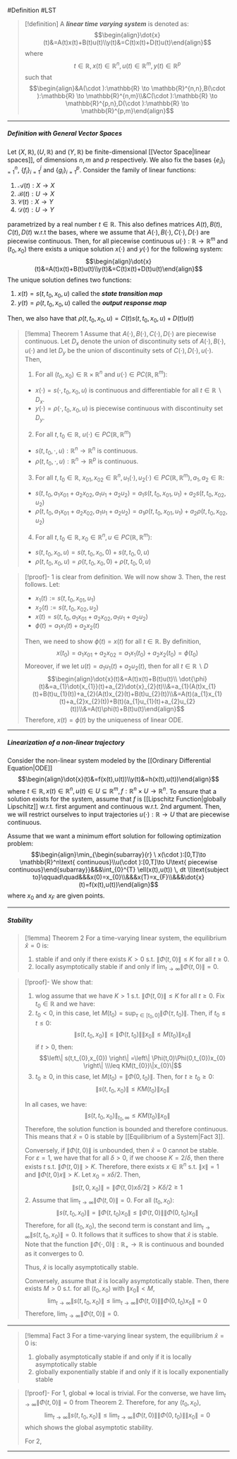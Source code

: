 #Definition #LST 

> [!definition]
> A ***linear time varying system*** is denoted as: $$\begin{align}\dot{x}(t)&=A(t)x(t)+B(t)u(t)\\y(t)&=C(t)x(t)+D(t)u(t)\end{align}$$where $$t\in \mathbb{R},x(t)\in \mathbb{R}^n,u(t)\in \mathbb{R}^m,y(t)\in \mathbb{R}^p$$such that
> $$\begin{align}&A(\cdot ):\mathbb{R} \to \mathbb{R}^{n,n},B(\cdot ):\mathbb{R} \to \mathbb{R}^{n,m}\\&C(\cdot ):\mathbb{R} \to \mathbb{R}^{p,n},D(\cdot ):\mathbb{R} \to \mathbb{R}^{p,m}\end{align}$$
---
##### Definition with General Vector Spaces
Let $(X,\mathbb{R}), (U,\mathbb{R})$ and $(Y,\mathbb{R})$ be finite-dimensional [[Vector Space|linear spaces]], of dimensions $n,m$ and $p$ respectively. We also fix the bases $\{ e_{i} \}_{i=1}^n$, $\{ f_{i} \}_{i=1}^j$ and $\{ g_{i} \}_{i=1}^p$. Consider the family of linear functions: 
1. $\mathcal{A}(t):X \to X$
2. $\mathcal{B}(t):U \to X$
3. $\mathcal{C}(t):X \to Y$
4. $\mathcal{D}(t):U \to Y$
   
parametrized by a real number $t\in \mathbb{R}$. This also defines matrices $A(t),B(t),C(t),D(t)$ w.r.t the bases, where we assume that $A(\cdot),B(\cdot),C(\cdot),D(\cdot)$ are piecewise continuous. Then, for all piecewise continuous $u(\cdot):\mathbb{R} \to \mathbb{R}^m$ and $(t_{0},x_{0})$ there exists a unique solution $x(\cdot)$ and $y(\cdot)$ for the following system: $$\begin{align}\dot{x}(t)&=A(t)x(t)+B(t)u(t)\\y(t)&=C(t)x(t)+D(t)u(t)\end{align}$$
The unique solution defines two functions:
1. $x(t)=s(t,t_{0},x_{0},u)$ called the ***state transition map***
2. $y(t)=\rho(t,t_{0},x_{0},u)$ called the ***output response map***

Then, we also have that $\rho(t,t_{0},x_{0},u)=C(t)s(t,t_{0},x_{0},u)+D(t)u(t)$

> [!lemma] Theorem 1
> Assume that $A(\cdot),B(\cdot),C(\cdot),D(\cdot)$ are piecewise continuous. Let $D_{x}$ denote the union of discontinuity sets of $A(\cdot),B(\cdot),u(\cdot)$ and let $D_{y}$ be the union of discontinuity sets of $C(\cdot),D(\cdot),u(\cdot)$. Then, 
> 1. For all $(t_{0},x_{0})\in \mathbb{R} \times \mathbb{R}^n$ and $u(\cdot)\in PC(\mathbb{R},\mathbb{R}^m)$:
> 	- $x(\cdot)=s(\cdot,t_{0},x_{0},u)$ is continuous and differentiable for all $t \in \mathbb{R} \backslash D_{x}$.
> 	- $y(\cdot)=\rho(\cdot,t_{0},x_{0},u)$ is piecewise continuous with discontinuity set $D_{y}$.
> 2. For all $t,t_{0}\in \mathbb{R}$, $u(\cdot)\in PC(\mathbb{R},\mathbb{R}^m)$
> 	- $s(t,t_{0},\cdot,u):\mathbb{R}^n\to \mathbb{R}^n$ is continuous.
> 	- $\rho(t,t_{0},\cdot,u):\mathbb{R}^n \to \mathbb{R}^p$ is continuous.
> 3. For all $t,t_{0}\in \mathbb{R}$, $x_{01},x_{02}\in \mathbb{R}^n, u_{1}(\cdot),u_{2}(\cdot)\in PC(\mathbb{R},\mathbb{R}^m),a_{1},a_{2}\in \mathbb{R}$:
> 	- $s(t,t_{0},a_{1}x_{01}+a_{2}x_{02},a_{1}u_{1}+a_{2}u_{2})=a_{1}s(t,t_{0},x_{01},u_{1})+a_{2}s(t,t_{0},x_{02},u_{2})$
> 	- $\rho(t,t_{0},a_{1}x_{01}+a_{2}x_{02},a_{1}u_{1}+a_{2}u_{2})=a_{1}\rho(t,t_{0},x_{01},u_{1})+a_{2}\rho(t,t_{0},x_{02},u_{2})$
> 4. For all $t,t_{0}\in \mathbb{R},x_{0}\in \mathbb{R}^n, u\in PC(\mathbb{R},\mathbb{R}^m)$:
> 	- $s(t,t_{0},x_{0},u)=s(t,t_{0},x_{0},0)+s(t,t_{0},0,u)$
> 	- $\rho(t,t_{0},x_{0},u)=\rho(t,t_{0},x_{0},0)+\rho(t,t_{0},0,u)$

> [!proof]-
> 1 is clear from definition. We will now show 3. Then, the rest follows. Let:
>   -  $x_{1}(t):=s(t,t_{0},x_{01},u_{1})$
>   - $x_{2}(t):=s(t,t_{0},x_{02},u_{2})$ 
>   - $x(t)=s(t,t_{0},a_{1}x_{01}+a_{2}x_{02},a_{1}u_{1}+a_{2}u_{2})$ 
>   - $\phi(t)=a_{1} x_{1}(t)+a_{2} x_{2}(t)$
>     
>   Then, we need to show $\phi(t)=x(t)$ for all $t\in \mathbb{R}$. By definition, $$x(t_{0})=a_{1}x_{01}+a_{2}x_{02}=a_{1}x_{1}(t_{0})+a_{2}x_{2}(t_{0})=\phi(t_{0})$$
>   Moreover, if we let $u(t)=a_{1}u_{1}(t)+a_{2}u_{2}(t)$, then for all $t\in \mathbb{R} \backslash D$
>   $$\begin{align}\dot{x}(t)&=A(t)x(t)+B(t)u(t)\\ \dot{\phi}(t)&=a_{1}\dot{x_{1}}(t)+a_{2}\dot{x}_{2}(t)\\&=a_{1}(A(t)x_{1}(t)+B(t)u_{1}(t))+a_{2}(A(t)x_{2}(t)+B(t)u_{2}(t))\\&=A(t)(a_{1}x_{1}(t)+a_{2}x_{2}(t))+B(t)(a_{1}u_{1}(t)+a_{2}u_{2}(t))\\&=A(t)\phi(t)+B(t)u(t)\end{align}$$
>   Therefore, $x(t)=\phi(t)$ by the uniqueness of linear ODE. 
---


##### Linearization of a non-linear trajectory
Consider the non-linear system modeled by the [[Ordinary Differential Equation|ODE]]$$\begin{align}\dot{x}(t)&=f(x(t),u(t))\\y(t)&=h(x(t),u(t))\end{align}$$where $t\in \mathbb{R},x(t)\in \mathbb{R}^n,u(t)\in U \subseteq\mathbb{R}^m, f:\mathbb{R}^n \times U \to \mathbb{R}^n$. To ensure that a solution exists for the system, assume that $f$ is [[Lipschitz Function|globally Lipschitz]] w.r.t. first argument and continuous w.r.t. 2nd argument. Then, we will restrict ourselves to input trajectories $u(\cdot):\mathbb{R} \to U$ that are piecewise continuous. 

Assume that we want a minimum effort solution for following optimization problem: $$\begin{align}\min_{\begin{subarray}{r} \ x(\cdot ):[0,T]\to  \mathbb{R}^n\text{ continuous}\\u(\cdot ):[0,T]\to U\text{ piecewise continuous}\end{subarray}}&&&\int_{0}^{T} \ell(x(t),u(t)) \, dt \\\text{subject to}\qquad\quad&&&x(0)=x_{0}\\&&&x(T)=x_{F}\\&&&\dot{x}(t)=f(x(t),u(t))\end{align}$$
where $x_{0}$ and $x_{F}$ are given points.

---
##### Stability

> [!lemma] Theorem 2
> For a time-varying linear system, the equilibrium $\hat{x}=0$ is: 
> 1. stable if and only if there exists $K>0$ s.t. $\left\| \Phi(t,0) \right\|\leq K$ for all $t\geq 0$.
> 2. locally asymptotically stable if and only if $\lim_{ t \to \infty }\|\Phi(t,0)\|=0$.

> [!proof]-
> We show that: 
> 1. wlog assume that we have $K>1$ s.t. $\left\| \Phi(t,0) \right\|\leq K$ for all $t\geq 0$. Fix $t_{0}\in \mathbb{R}$ and we have: 
> 	1. $t_{0}<0$, in this case, let $M(t_{0})=\sup_{\tau\in[t_{0},0]}\left\| \Phi(\tau,t_{0}) \right\|$. Then, if $t_{0}\leq t\leq 0$: $$\left\| s(t,t_{0},x_{0}) \right\| \leq \left\| \Phi (t,t_{0})\right\| \left\| x_{0} \right\| \leq M(t_{0})\left\| x_{0} \right\| $$if $t>0$, then: $$\left\| s(t,t_{0},x_{0}) \right\| =\left\| \Phi(t,0)\Phi(0,t_{0})x_{0} \right\| \\\leq KM(t_{0})\|x_{0}\|$$
> 	2. $t_{0}\geq 0$, in this case, let $M(t_{0})=\left\| \Phi(0,t_{0}) \right\|$. Then, for $t\geq t_{0}\geq0$: $$\left\| s(t,t_{0},x_{0}) \right\|\leq KM(t_{0})\|x_{0}\|$$
> 
>    In all cases, we have: $$\|s(t,t_{0},x_{0})\|_{t_{0},\infty}\leq KM(t_{0})\|x_{0}\|$$
>    Therefore, the solution function is bounded and therefore continuous. This means that $\hat{x}=0$ is stable by [[Equilibrium of a System|Fact 3]].
>    
>    Conversely, if $\|\Phi(t,0)\|$ is unbounded, then $\hat{x}=0$ cannot be stable. For $\varepsilon=1$, we have that for all $\delta>0$, if we choose $K=2/\delta$, then there exists $t$ s.t. $\|\Phi(t,0)\|>K$. Therefore, there exists $x\in \mathbb{R}^n$ s.t. $\|x\|=1$ and $\|\Phi(t,0)x\|>K$. Let $x_{0}=x \delta/2$. Then, $$\left\| s(t,0,x_{0}) \right\| =\left\| \Phi(t,0)x \delta /2 \right\|>K \delta /2\geq 1 $$
>  2. Assume that $\lim_{ t \to \infty }\left\| \Phi(t,0) \right\|=0$. For all $(t_{0},x_{0})$: $$\left\|s(t,t_{0},x_{0})  \right\|=\left\| \Phi(t,t_{0})x_{0} \right\| \leq \left\| \Phi(t,0) \right\| \left\| \Phi(0,t_{0})x_{0} \right\|  $$
> 	 Therefore, for all $(t_{0},x_{0})$, the second term is constant and $\lim_{ t \to \infty }\|s(t,t_{0},x_{0})\|=0$. It follows that it suffices to show that $\hat{x}$ is stable. Note that the function $\left\| \Phi(\cdot,0) \right\|:\mathbb{R}_{+}\to \mathbb{R}$ is continuous and bounded as it converges to 0. 
> 	 
> 	 Thus, $\hat{x}$ is locally asymptotically stable.
> 	
> 	 Conversely, assume that $\hat{x}$ is locally asymptotically stable. Then, there exists $M>0$ s.t. for all $(t_{0},x_{0})$ with $\|x_{0}\|<M$, $$\lim_{ t \to \infty } \|s(t,t_{0},x_{0})\|\leq\lim_{ t \to \infty } \|\Phi(t,0)\|\|\Phi(0,t_{0})x_{0}\|=0$$Therefore, $\lim_{ t \to \infty }\|\Phi(t,0)\|=0$.
---

> [!lemma] Fact 3
> For a time-varying linear system, the equilibrium $\hat{x}=0$ is: 
> 1. globally asymptotically stable if and only if it is locally asymptotically stable
> 2. globally exponentially stable if and only if it is locally exponentially stable

> [!proof]-
> For 1, global => local is trivial. For the converse, we have $\lim_{ t \to \infty }\left\| \Phi(t,0) \right\|=0$ from Theorem 2. Therefore, for any $(t_{0},x_{0})$, $$\lim_{ t \to \infty }\left\| s(t,t_{0},x_{0}) \right\| \leq \lim_{ t \to \infty } \left\| \Phi(t,0) \right\| \left\| \Phi(0,t_{0}) \right\| \left\| x_{0} \right\| =0 $$which shows the global asymptotic stability.
> 
> For 2, 
---
